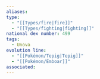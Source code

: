 ```yaml
---
aliases: 
type:
  - "[[Types/fire|fire]]"
  - "[[Types/fighting|fighting]]"
national dex number: 499
tags:
  - Unova
evolution line:
  - "[[Pokémon/Tepig|Tepig]]"
  - "[[Pokémon/Emboar]]"
associated: 
---
```

